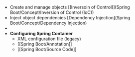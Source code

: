 - Create and manage objects [(Inversoin of Control)](Spring Boot/Concept/Inversion of Control (IoC))
- Inject object dependencies [Dependency Injection](Spring Boot/Concept/Dependency Injection)
-
- **Configuring Spring Container**
	- XML configuration file (legacy)
	- [[Spring Boot/Annotation]]
	- [[Spring Boot/Source Code]]